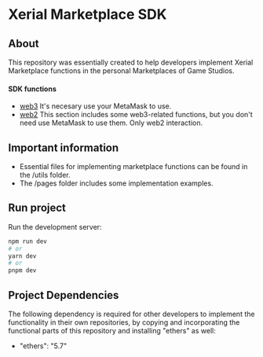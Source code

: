 # Xerial Marketplace SDK

## About
This repository was essentially created to help developers implement Xerial Marketplace functions in the personal Marketplaces of Game Studios.

#### SDK functions
- [web3](functions/web2/WEB2-FUNCTIONS.md) It's necesary use your MetaMask to use.
- [web2](functions/web3/WEB3-FUNCTIONS.md) This section includes some web3-related functions, but you don't need use MetaMask to use them. Only web2 interaction.

## Important information

- Essential files for implementing marketplace functions can be found in the /utils folder.
- The /pages folder includes some implementation examples.

## Run project

Run the development server:

```bash
npm run dev
# or
yarn dev
# or
pnpm dev
```

## Project Dependencies

The following dependency is required for other developers to implement the functionality in their own repositories, by copying and incorporating the functional parts of this repository and installing "ethers" as well:

- "ethers": "5.7"
